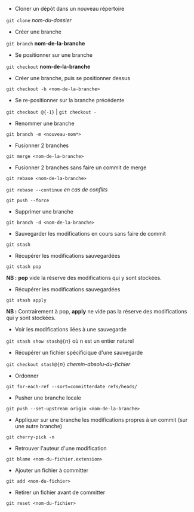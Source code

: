 - Cloner un dépôt dans un nouveau répertoire

`git clone` *nom-du-dossier*
- Créer une branche

`git branch` **nom-de-la-branche**
- Se positionner sur une branche

`git checkout` __nom-de-la-branche__
- Créer une branche, puis se positionner dessus

`git checkout -b <nom-de-la-branche>`
- Se re-positionner sur la branche précédente

`git checkout @{-1}` | `git checkout -`
- Renommer une branche

`git branch -m <nouveau-nom*>`
- Fusionner 2 branches

`git merge <nom-de-la-branche>`
- Fusionner 2 branches sans faire un commit de merge

`git rebase <nom-de-la-branche>`

`git rebase --continue` *en cas de conflits*

`git push --force`
- Supprimer une branche

`git branch -d <nom-de-la-branche>`
- Sauvegarder les modifications en cours sans faire de commit

`git stash`
- Récupérer les modifications sauvegardées

`git stash pop`
<p>
    <strong>NB :</strong> <strong>pop</strong> vide la réserve des modifications qui y sont stockées.
<p>

- Récupérer les modifications sauvegardées

`git stash apply`
<p>
    <strong>NB :</strong> Contrairement à pop, <strong>apply</strong> ne vide pas la réserve des modifications qui y sont stockées.
<p>

- Voir les modifications liées à une sauvegarde

`git stash show stash@{`*n*`}` où n est un entier naturel
- Récupérer un fichier spécificique d'une sauvegarde

`git checkout stash@{`*n*`}` *chemin-absolu-du-fichier*

- Ordonner

`git for-each-ref --sort=committerdate refs/heads/`
- Pusher une branche locale

`git push --set-upstream origin <nom-de-la-branche>`
- Appliquer sur une branche les modifications propres à un commit (sur une autre branche)

`git cherry-pick -n`
- Retrouver l'auteur d'une modification

`git blame <nom-du-fichier.extension>`
- Ajouter un fichier à committer

`git add <nom-du-fichier>`
- Retirer un fichier avant de committer

`git reset <nom-du-fichier>`